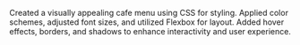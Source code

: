 Created a visually appealing cafe menu using CSS for styling. Applied color schemes, adjusted font sizes, and utilized Flexbox for layout. 
Added hover effects, borders, and shadows to enhance interactivity and user experience.
